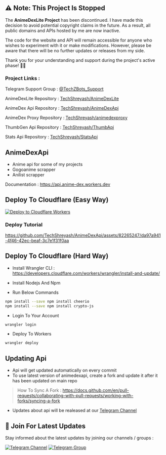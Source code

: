 ## ⚠️ **Note: This Project Is Stopped**

The **AnimeDexLite Project** has been discontinued. I have made this decision to avoid potential copyright claims in the future. As a result, all public domains and APIs hosted by me are now inactive.

The code for the website and API will remain accessible for anyone who wishes to experiment with it or make modifications. However, please be aware that there will be no further updates or releases from my side.

Thank you for your understanding and support during the project's active phase! 🙌🌟

### Project Links :

<p>Telegram Support Group : <a href=https://telegram.me/TechZBots_Support>@TechZBots_Support</a>
<p>AnimeDexLite Repository : <a href=https://github.com/TechShreyash/AnimeDexLite>TechShreyash/AnimeDexLite</a>
<p>AnimeDex Api Repository : <a href=https://github.com/TechShreyash/AnimeDexApi>TechShreyash/AnimeDexApi</a>
<p>AnimeDex Proxy Repository : <a href=https://github.com/TechShreyash/CloudflareWorker/tree/main/animedexproxy>TechShreyash/animedexproxy</a>
<p>ThumbGen Api Repository : <a href=https://github.com/TechShreyash/ThumbApi>TechShreyash/ThumbApi</a>
<p>Stats Api Repository : <a href=https://github.com/TechShreyash/StatsApi>TechShreyash/StatsApi</a>

## AnimeDexApi

- Anime api for some of my projects
- Gogoanime scrapper
- Anilist scrapper

Documentation : https://api.anime-dex.workers.dev

## Deploy To Cloudflare (Easy Way)

[![Deploy to Cloudflare Workers](https://deploy.workers.cloudflare.com/button)](https://deploy.workers.cloudflare.com/?url=https://github.com/famhawiteinfosysd/AnimeDexApi)

### Deploy Tutorial

https://github.com/TechShreyash/AnimeDexApi/assets/82265247/da97a941-4f46-42ec-beaf-3c7e1f31f0aa

## Deploy To Cloudflare (Hard Way)

- Install Wrangler CLI : https://developers.cloudflare.com/workers/wrangler/install-and-update/

- Install Nodejs And Npm

- Run Below Commands

```bash
npm install --save npm install cheerio
npm install --save npm install crypto-js
```

- Login To Your Account

```bash
wrangler login
```

- Deploy To Workers

```bash
wrangler deploy
```

## Updating Api

- Api will get updated automatically on every commit
- To use latest version of animedexapi, create a fork and update it after it has been updated on main repo

> How To Sync A Fork : https://docs.github.com/en/pull-requests/collaborating-with-pull-requests/working-with-forks/syncing-a-fork

- Updates about api will be realeased at our [Telegram Channel](https://telegram.me/TechZBots)

## 🔔 Join For Latest Updates

Stay informed about the latest updates by joining our channels / groups :

[![Telegram Channel](https://img.shields.io/static/v1?label=Join&message=Telegram%20Channel&color=blueviolet&style=for-the-badge&logo=telegram&logoColor=violet)](https://telegram.me/TechZBots) [![Telegram Group](https://img.shields.io/static/v1?label=Join&message=Telegram%20Group&color=blueviolet&style=for-the-badge&logo=telegram&logoColor=violet)](https://telegram.me/TechZBots_Support)
